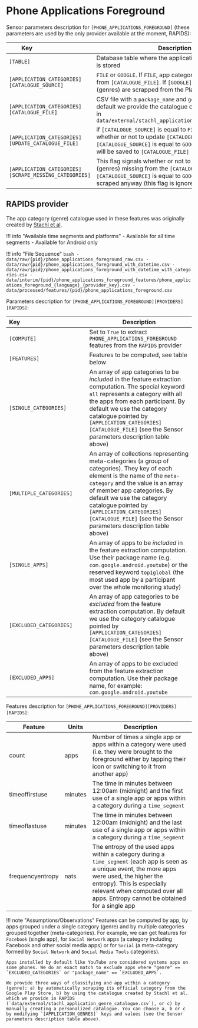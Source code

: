 # Phone Applications Foreground

Sensor parameters description for `[PHONE_APPLICATIONS_FOREGROUND]` (these parameters are used by the only provider available at the moment, RAPIDS):

|Key&nbsp;&nbsp;&nbsp;&nbsp;&nbsp;&nbsp;&nbsp;&nbsp;&nbsp;&nbsp;&nbsp;&nbsp;&nbsp;&nbsp;&nbsp;&nbsp;&nbsp;&nbsp;&nbsp;&nbsp;&nbsp;&nbsp;&nbsp;&nbsp;&nbsp;&nbsp;&nbsp;&nbsp;&nbsp;            | Description |
|----------------|-----------------------------------------------------------------------------------------------------------------------------------
|`[TABLE]`| Database table where the applications foreground data is stored
|`[APPLICATION_CATEGORIES][CATALOGUE_SOURCE]` | `FILE` or `GOOGLE`. If `FILE`, app categories (genres) are read from `[CATALOGUE_FILE]`. If `[GOOGLE]`, app categories (genres) are scrapped from the Play Store
|`[APPLICATION_CATEGORIES][CATALOGUE_FILE]` | CSV file with a `package_name` and `genre` column. By default we provide the catalogue created by [Stachl et al](../../citation#stachl-applications-foreground) in `data/external/stachl_application_genre_catalogue.csv`
|`[APPLICATION_CATEGORIES][UPDATE_CATALOGUE_FILE]` | if `[CATALOGUE_SOURCE]` is equal to `FILE`, this flag signals whether or not to update `[CATALOGUE_FILE]`, if `[CATALOGUE_SOURCE]` is equal to `GOOGLE` all scraped genres will be saved to `[CATALOGUE_FILE]`
|`[APPLICATION_CATEGORIES][SCRAPE_MISSING_CATEGORIES]` | This flag signals whether or not to scrape categories (genres) missing from the `[CATALOGUE_FILE]`. If `[CATALOGUE_SOURCE]` is equal to `GOOGLE`, all genres are scraped anyway (this flag is ignored)

## RAPIDS provider

The app category (genre) catalogue used in these features was originally created by [Stachl et al](../../citation#stachl-applications-foreground).

!!! info "Available time segments and platforms"
    - Available for all time segments
    - Available for Android only

!!! info "File Sequence"
    ```bash
    - data/raw/{pid}/phone_applications_foreground_raw.csv
    - data/raw/{pid}/phone_applications_foreground_with_datetime.csv
    - data/raw/{pid}/phone_applications_foreground_with_datetime_with_categories.csv
    - data/interim/{pid}/phone_applications_foreground_features/phone_applications_foreground_{language}_{provider_key}.csv
    - data/processed/features/{pid}/phone_applications_foreground.csv
    ```


Parameters description for `[PHONE_APPLICATIONS_FOREGROUND][PROVIDERS][RAPIDS]`:

|Key&nbsp;&nbsp;&nbsp;&nbsp;&nbsp;&nbsp;&nbsp;&nbsp;&nbsp;&nbsp;&nbsp;&nbsp;&nbsp;&nbsp;&nbsp;&nbsp;&nbsp;&nbsp;&nbsp;&nbsp;&nbsp;&nbsp;&nbsp;&nbsp;&nbsp;&nbsp;&nbsp;&nbsp;&nbsp;&nbsp;&nbsp;&nbsp;&nbsp;&nbsp;&nbsp;&nbsp;&nbsp;&nbsp;&nbsp;&nbsp;            | Description |
|----------------|-----------------------------------------------------------------------------------------------------------------------------------
|`[COMPUTE]`| Set to `True` to extract `PHONE_APPLICATIONS_FOREGROUND` features from the `RAPIDS` provider|
|`[FEATURES]` |         Features to be computed, see table below
|`[SINGLE_CATEGORIES]`     | An array of app categories to be *included* in the feature extraction computation. The special keyword `all` represents a category with all the apps from each participant. By default we use the category catalogue pointed by `[APPLICATION_CATEGORIES][CATALOGUE_FILE]` (see the Sensor parameters description table above)
|`[MULTIPLE_CATEGORIES]`   | An array of collections representing meta-categories (a group of categories). They key of each element is the name of the `meta-category` and the value is an array of member app categories. By default we use the category catalogue pointed by `[APPLICATION_CATEGORIES][CATALOGUE_FILE]` (see the Sensor parameters description table above)
|`[SINGLE_APPS]`           | An array of apps to be *included* in the feature extraction computation. Use their package name (e.g. `com.google.android.youtube`) or the reserved keyword `top1global` (the most used app by a participant over the whole monitoring study)
|`[EXCLUDED_CATEGORIES]`   | An array of app categories to be *excluded* from the feature extraction computation. By default we use the category catalogue pointed by `[APPLICATION_CATEGORIES][CATALOGUE_FILE]` (see the Sensor parameters description table above)
|`[EXCLUDED_APPS]`         | An array of apps to be excluded from the feature extraction computation. Use their package name, for example: `com.google.android.youtube`

Features description for `[PHONE_APPLICATIONS_FOREGROUND][PROVIDERS][RAPIDS]`:

|Feature                    |Units      |Description|
|-------------------------- |---------- |---------------------------|
|count              |apps      | Number of times a single app or apps within a category were used (i.e. they were brought to the foreground either by tapping their icon or switching to it from another app)
|timeoffirstuse     |minutes   | The time in minutes between 12:00am (midnight) and the first use of a single app or apps within a category during a `time_segment`
|timeoflastuse      |minutes   | The time in minutes between 12:00am (midnight) and the last use of a single app or apps within a category during a `time_segment`
|frequencyentropy   |nats      | The entropy of the used apps within a category during a `time_segment` (each app is seen as a unique event, the more apps were used, the higher the entropy). This is especially relevant when computed over all apps. Entropy cannot be obtained for a single app

!!! note "Assumptions/Observations"
    Features can be computed by app, by apps grouped under a single category (genre) and by multiple categories grouped together (meta-categories). For example, we can get features for `Facebook` (single app), for `Social Network` apps (a category including Facebook and other social media apps) or for `Social` (a meta-category formed by `Social Network` and `Social Media Tools` categories).

    Apps installed by default like YouTube are considered systems apps on some phones. We do an exact match to exclude apps where "genre" == `EXCLUDED_CATEGORIES` or "package_name" == `EXCLUDED_APPS`.

    We provide three ways of classifying and app within a category (genre): a) by automatically scraping its official category from the Google Play Store, b) by using the catalogue created by Stachl et al. which we provide in RAPIDS (`data/external/stachl_application_genre_catalogue.csv`), or c) by manually creating a personalized catalogue. You can choose a, b or c by modifying `[APPLICATION_GENRES]` keys and values (see the Sensor parameters description table above).